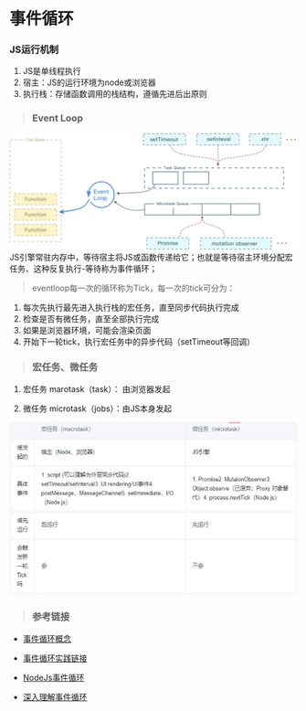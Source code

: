 
# 事件循环

### JS运行机制

1. JS是单线程执行
2. 宿主：JS的运行环境为node或浏览器
3. 执行栈：存储函数调用的栈结构，遵循先进后出原则

> ### Event Loop

![Loop](./loop.png)
JS引擎常驻内存中，等待宿主将JS或函数传递给它；也就是等待宿主环境分配宏任务、这种反复执行-等待称为事件循环；

> eventloop每一次的循环称为Tick，每一次的tick可分为：
1. 每次先执行最先进入执行栈的宏任务，直至同步代码执行完成
2. 检查是否有微任务，直至全部执行完成
3. 如果是浏览器环境，可能会渲染页面
4. 开始下一轮tick，执行宏任务中的异步代码（setTimeout等回调）

> ### 宏任务、微任务

1. 宏任务 marotask（task）： 由浏览器发起

2. 微任务 microtask（jobs）：由JS本身发起

![对比](./对比.jpg)

> ### 参考链接
- [事件循环概念](https://juejin.cn/post/6844903657264136200)
- [事件循环实践链接](https://cloud.tencent.com/developer/article/1701427)

- [NodeJs事件循环](https://nodejs.org/en/docs/guides/event-loop-timers-and-nexttick/#process-nexttick)
- [深入理解事件循环](https://juejin.cn/post/6844903999506923528)
